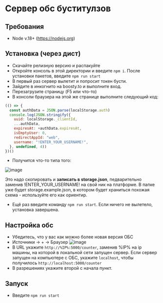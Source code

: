 # Сервер обс буститулзов

## Требования
- Node v.18+ (https://nodejs.org)

## Установка (через дист)
- Скачайте релизную версию и распакуйте
- Откройте консоль в этой директории и введите `npm i`. После установки пакетов, введите `npm run start`
- В первый раз сервер вылетит и попросит токен бусти.
- Зайдите в инкогнито на boosty.to и выполните вход.
- Перезагрузите страницу (F5 или что-то)
- В консоли браузера на этой же странице выполните следующий код:
```javascript
(() => {
  const authData = JSON.parse(localStorage.auth)
  console.log(JSON.stringify({
    uuid: localStorage._clientId,
    ...authData,
    expiresAt: +authData.expiresAt,
    isEmptyUser: 0,
    redirectAppId: "web",
    username: "!ENTER_YOUR_USERNAME!",
  }, undefined, 4))
})()
```
- Получится что-то типа того:

![image](https://github.com/njajkes/boosty-obs-tools-localserver/assets/67927925/b4cee751-6951-46c1-9343-ea09191d373d)

Это надо скопировать и **записать в storage.json**, педварительно заменив !ENTER_YOUR_USERNAME! на свой ник на платформе. В папке уже будет storage.example.json, в котором будет храниться похожая схема - используйте его как ориентир.

- Ещё раз введите команду `npm run start`. Если ничего не вылетело, установка завершена.

## Настройка обс
- Убедитесь, что у вас как можно более новая версия ОБС
- Источники -> + -> Браузер
![image](https://github.com/njajkes/boosty-obs-tools-localserver/assets/67927925/8ae590ed-4637-41aa-ba01-b1c42a15e187)
- В URL укажите `http://%IP%:5000/counter`, заменив %IP% на ip машины, на которой в локальной сети запущен сервер. Если сервер запущен на компьютере с ОБС, укажите `localhost`, чтобы получилось `http://localhost:5000/counter`
- В разрешениях укажите второй с начала пункт.

## Запуск
- Введите `npm run start`
